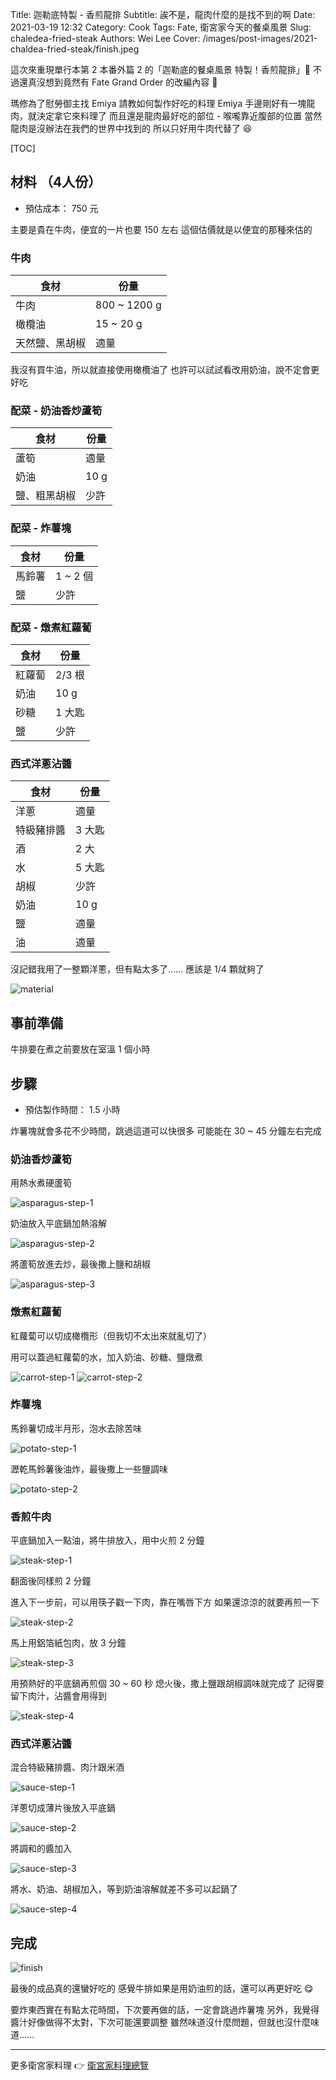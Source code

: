 Title: 迦勒底特製 - 香煎龍排
Subtitle: 誒不是，龍肉什麼的是找不到的啊
Date: 2021-03-19 12:32
Category: Cook
Tags: Fate, 衛宮家今天的餐桌風景
Slug: chaledea-fried-steak
Authors: Wei Lee
Cover: /images/post-images/2021-chaldea-fried-steak/finish.jpeg

這次來重現單行本第 2 本番外篇 2 的「迦勒底的餐桌風景 特製！香煎龍排」🐲
不過還真沒想到竟然有 Fate Grand Order 的改編內容 🤔

<!--more-->

瑪修為了慰勞御主找 Emiya 請教如何製作好吃的料理
Emiya 手邊剛好有一塊龍肉，就決定拿它來料理了
而且還是龍肉最好吃的部位 - 喉嚨靠近腹部的位置
當然龍肉是沒辦法在我們的世界中找到的
所以只好用牛肉代替了 😆

[TOC]

## 材料 （4人份）
* 預估成本： 750 元

主要是貴在牛肉，便宜的一片也要 150 左右
這個估價就是以便宜的那種來估的

### 牛肉
| 食材 | 份量 |
| --- | --- |
| 牛肉 | 800 ~ 1200 g |
| 橄欖油 | 15 ~ 20 g |
| 天然鹽、黑胡椒 | 適量 |

我沒有買牛油，所以就直接使用橄欖油了
也許可以試試看改用奶油，說不定會更好吃

### 配菜 - 奶油香炒蘆筍

| 食材 | 份量 |
| --- | --- |
| 蘆筍 | 適量 |
| 奶油 | 10 g |
| 鹽、粗黑胡椒 | 少許 |

### 配菜 - 炸薯塊

| 食材 | 份量 |
| --- | --- |
| 馬鈴薯 | 1 ~ 2 個 |
| 鹽 | 少許 |

### 配菜 - 燉煮紅蘿蔔

| 食材 | 份量 |
| --- | --- |
| 紅蘿蔔 | 2/3 根 |
| 奶油 | 10 g |
| 砂糖 | 1 大匙 |
| 鹽 | 少許 |

### 西式洋蔥沾醬

| 食材 | 份量 |
| --- | --- |
| 洋蔥 | 適量 |
| 特級豬排醬 | 3 大匙 |
| 酒 | 2 大 |
| 水 | 5 大匙 |
| 胡椒 | 少許 |
| 奶油 | 10 g |
| 鹽 | 適量 |
| 油 | 適量 |

沒記錯我用了一整顆洋蔥，但有點太多了......
應該是 1/4 顆就夠了

![material]({static}/images/post-images/2021-chaldea-fried-steak/material.jpeg)

## 事前準備
牛排要在煮之前要放在室溫 1 個小時

## 步驟
* 預估製作時間： 1.5 小時

炸薯塊就會多花不少時間，跳過這道可以快很多
可能能在 30 ~ 45 分鐘左右完成

### 奶油香炒蘆筍

用熱水煮硬蘆筍

![asparagus-step-1]({static}/images/post-images/2021-chaldea-fried-steak/asparagus-step-1.jpeg)

奶油放入平底鍋加熱溶解

![asparagus-step-2]({static}/images/post-images/2021-chaldea-fried-steak/asparagus-step-2.jpeg)

將蘆筍放進去炒，最後撒上鹽和胡椒

![asparagus-step-3]({static}/images/post-images/2021-chaldea-fried-steak/asparagus-step-3.jpeg)

### 燉煮紅蘿蔔
紅蘿蔔可以切成橄欖形（但我切不太出來就亂切了）

用可以蓋過紅蘿蔔的水，加入奶油、砂糖、鹽燉煮

![carrot-step-1]({static}/images/post-images/2021-chaldea-fried-steak/carrot-step-1.jpeg)
![carrot-step-2]({static}/images/post-images/2021-chaldea-fried-steak/carrot-step-2.jpeg)

### 炸薯塊
馬鈴薯切成半月形，泡水去除苦味

![potato-step-1]({static}/images/post-images/2021-chaldea-fried-steak/potato-step-1.jpeg)

瀝乾馬鈴薯後油炸，最後撒上一些鹽調味

![potato-step-2]({static}/images/post-images/2021-chaldea-fried-steak/potato-step-2.jpeg)

### 香煎牛肉
平底鍋加入一點油，將牛排放入，用中火煎 2 分鐘

![steak-step-1]({static}/images/post-images/2021-chaldea-fried-steak/steak-step-1.jpeg)

翻面後同樣煎 2 分鐘

進入下一步前，可以用筷子戳一下肉，靠在嘴唇下方
如果還涼涼的就要再煎一下

![steak-step-2]({static}/images/post-images/2021-chaldea-fried-steak/steak-step-2.jpeg)

馬上用鋁箔紙包肉，放 3 分鐘

![steak-step-3]({static}/images/post-images/2021-chaldea-fried-steak/steak-step-3.jpeg)

用預熱好的平底鍋再煎個 30 ~ 60 秒
熄火後，撒上鹽跟胡椒調味就完成了
記得要留下肉汁，沾醬會用得到

![steak-step-4]({static}/images/post-images/2021-chaldea-fried-steak/steak-step-4.jpeg)

### 西式洋蔥沾醬
混合特級豬排醬、肉汁跟米酒

![sauce-step-1]({static}/images/post-images/2021-chaldea-fried-steak/sauce-step-1.jpeg)

洋蔥切成薄片後放入平底鍋

![sauce-step-2]({static}/images/post-images/2021-chaldea-fried-steak/sauce-step-2.jpeg)

將調和的醬加入

![sauce-step-3]({static}/images/post-images/2021-chaldea-fried-steak/sauce-step-3.jpeg)

將水、奶油、胡椒加入，等到奶油溶解就差不多可以起鍋了

![sauce-step-4]({static}/images/post-images/2021-chaldea-fried-steak/sauce-step-4.jpeg)

## 完成

![finish]({static}/images/post-images/2021-chaldea-fried-steak/finish.jpeg)

最後的成品真的還蠻好吃的
感覺牛排如果是用奶油煎的話，還可以再更好吃 😋

要炸東西實在有點太花時間，下次要再做的話，一定會跳過炸薯塊
另外，我覺得醬汁好像做得不太對，下次可能還要調整
雖然味道沒什麼問題，但就也沒什麼味道......

---

更多衛宮家料理 👉 [衛宮家料理總覽]({filename}/pages/emiya-toc.md)
